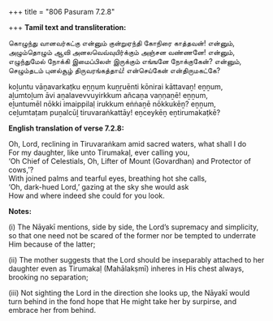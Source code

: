 +++
title = "806 Pasuram 7.2.8"

+++
**Tamil text and transliteration:**

கொழுந்து வானவர்கட்கு என்னும் குன்றுஏந்தி கோநிரை காத்தவன்! என்னும்,  
அழும்தொழும் ஆவி அனலவெவ்வுயிர்க்கும் அஞ்சன வண்ணனே! என்னும்,  
எழுந்துமேல் நோக்கி இமைப்பிலள் இருக்கும் எங்ஙனே நோக்குகேன்? என்னும்,  
செழும்தடம் புனல்சூழ் திருவரங்கத்தாய்! என்செய்கேன் என்திருமகட்கே?

koḻuntu vāṉavarkaṭku eṉṉum kuṉṟuēnti kōnirai kāttavaṉ! eṉṉum,  
aḻumtoḻum āvi aṉalavevvuyirkkum añcaṉa vaṇṇaṉē! eṉṉum,  
eḻuntumēl nōkki imaippilaḷ irukkum eṅṅaṉē nōkkukēṉ? eṉṉum,  
ceḻumtaṭam puṉalcūḻ tiruvaraṅkattāy! eṉceykēṉ eṉtirumakaṭkē?

**English translation of verse 7.2.8:**

Oh, Lord, reclining in Tiruvaraṅkam amid sacred waters, what shall I do  
For my daughter, like unto Tirumakaḷ, ever calling you,  
‘Oh Chief of Celestials, Oh, Lifter of Mount (Govardhan) and Protector of cows,’?  
With joined palms and tearful eyes, breathing hot she calls,  
‘Oh, dark-hued Lord,’ gazing at the sky she would ask  
How and where indeed she could for you look.

**Notes:**

\(i\) The Nāyakī mentions, side by side, the Lord’s supremacy and simplicity, so that one need not be scared of the former nor be tempted to underrate Him because of the latter;

\(ii\) The mother suggests that the Lord should be inseparably attached to her daughter even as Tirumakaḷ (Mahālakṣmī) inheres in His chest always, brooking no separation;

\(iii\) Not sighting the Lord in the direction she looks up, the Nāyakī would turn behind in the fond hope that He might take her by surpirse, and embrace her from behind.


